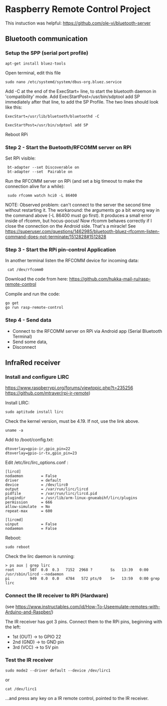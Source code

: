 # Raspberry Remote Control Project

This instuction was helpful: https://github.com/ole-vi/bluetooth-server


## Bluetooth communication
### Setup the SPP (serial port profile)

```
apt-get install bluez-tools
```

Open terminal, edit this file

```
sudo nano /etc/systemd/system/dbus-org.bluez.service
```

Add -C at the end of the ExecStart= line, to start the bluetooth daemon in 'compatibility' mode. Add ExecStartPost=/usr/bin/sdptool add SP immediately after that line, to add the SP Profile. The two lines should look like this:

```
ExecStart=/usr/lib/bluetooth/bluetoothd -C

ExecStartPost=/usr/bin/sdptool add SP
```

Reboot RPi


### Step 2 - Start the Buetooth/RFCOMM server on RPi

Set RPi visible:

```
 bt-adapter --set Discoverable on
 bt-adapter --set  Pairable on  
```

Run the RFCOMM server on RPi (and set a big timeout to make the connection alive for a while):

```
 sudo rfcomm watch hci0 -L 86400
```

NOTE:  Observed problem: can't connect to the server the second time without restarting it.  The workaround: the arguments go a bit wrong way in the command above (-L 86400 must go first). It produces a small error inside of rfcomm, but hocus-pocus!  Now rfcomm behaves correctly if I close the connection on the Android side. That's a miracle! See  https://superuser.com/questions/1462985/bluetooth-bluez-rfcomm-listen-command-does-not-terminate/1512828#1512828


### Step 3 - Start the RPi pin-control Application

In another terminal listen the RFCOMM device for incoming data:
```
 cat /dev/rfcomm0
```

Download the code from here: https://github.com/hukka-mail-ru/rasp-remote-control

Compile and run the code:

```
go get
go run rasp-remote-control
```

### Step 4 - Send data
- Connect to the RFCOMM server on RPi via Android app (Serial Bluetooth Terminal)
- Send some data,
- Disconnect


## InfraRed receiver 

### Install and configure LIRC 
https://www.raspberrypi.org/forums/viewtopic.php?t=235256
https://github.com/mtraver/rpi-ir-remote)

Install LIRC:
```
sudo aptitude install lirc
```
Check the kernel version, must be 4.19. If not, use the link above.
```
uname -a
```
Add to /boot/config.txt:
```
dtoverlay=gpio-ir,gpio_pin=22
dtoverlay=gpio-ir-tx,gpio_pin=23
```

Edit /etc/lirc/lirc_options.conf :  
```
[lircd]
nodaemon        = False
driver          = default
device          = /dev/lirc0
output          = /var/run/lirc/lircd
pidfile         = /var/run/lirc/lircd.pid
plugindir       = /usr/lib/arm-linux-gnueabihf/lirc/plugins
permission      = 666
allow-simulate  = No
repeat-max      = 600

[lircmd]
uinput          = False
nodaemon        = False
```
Reboot:
```
sudo reboot
```
Check the lirc daemon is running:
```
> ps aux | grep lirc                
root       507  0.0  0.3   7152  2968 ?        Ss   13:39   0:00 /usr/sbin/lircd --nodaemon
pi         949  0.0  0.0   4784   572 pts/0    S+   13:59   0:00 grep lirc
```

### Connect the IR receiver to RPi (Hardware) 

(see https://www.instructables.com/id/How-To-Useemulate-remotes-with-Arduino-and-Raspber/)

The IR receiver has got 3 pins. Connect them to the RPi pins, beginning with the left:
- 1st (OUT) -> to GPIO 22
- 2nd (GND) -> to GND pin
- 3rd (VCC) -> to 5V pin

### Test the IR receiver
```
sudo mode2 --driver default --device /dev/lirc1
```
or
```
cat /dev/lirc1
```
...and press any key on a IR remote control, pointed to the IR receiver.






